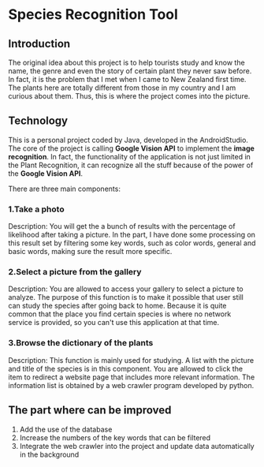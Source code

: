 # Species Recognition Tool

## Introduction  

The original idea about this project is to help tourists study and know the name, the genre and even the story of certain plant they never saw before. In fact, it is the problem that I met when I came to New Zealand first time. The plants here are totally different from those in my country and I am curious about them. Thus, this is where the project comes into the picture.

## Technology

This is a personal project coded by Java, developed in the AndroidStudio. The core of the project is calling **Google Vision API** to implement the **image recognition**. In fact, the functionality of the application is not just limited in the Plant Recognition, it can recognize all the stuff because of the power of the **Google Vision API**.  

There are three main components:

### 1.Take a photo  
Description: You will get the a bunch of results with the percentage of likelihood after taking a picture. In the part, I have done some processing on this result set by filtering some key words, such as color words, general and basic words, making sure the result more specific.  

### 2.Select a picture from the gallery  
Description: You are allowed to access your gallery to select a picture to analyze. The purpose of this function is to make it possible that user still can study the species after going back to home. Because it is quite common that the place you find certain species is where no network service is provided, so you can't use this application at that time.  

### 3.Browse the dictionary of the plants  
Description: This function is mainly used for studying. A list with the picture and title of the species is in this component. You are allowed to click the item to redirect a website page that includes more relevant information. The information list is obtained by a web crawler program developed by python.  

## The part where can be improved

1. Add the use of the database  
2. Increase the numbers of the key words that can be filtered  
3. Integrate the web crawler into the project and update data automatically in the background  

